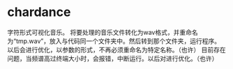 # chardance
字符形式可视化音乐。
将要处理的音乐文件转化为wav格式，并重命名为“tmp.wav”，放入与代码同一个文件夹中。然后转到那个文件夹，运行程序。
以后会进行优化，以参数的形式，不再必须重命名为特定名称。（也许）
目前存在问题，当频谱高过终端大小时，会报错，中断运行。以后对进行优化。（也许）
